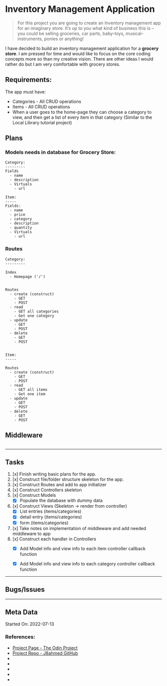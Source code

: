 # Inventory Management Application

> For this project you are going to create an Inventory management app for an imaginary store. It’s up to you what kind of business this is – you could be selling groceries, car parts, baby-toys, musical-instruments, ponies or anything!

I have decided to build an inventory management application for a **grocery store**. I am pressed for time and would like to focus on the core coding concepts more so than my creative vision. There are other ideas I would rather do but I am very comfortable with grocery stores.

## Requirements:

The app must have:

- Categories - All CRUD operations
- Items - All CRUD operations
- When a user goes to the home-page they can choose a category to view, and then get a list of every item in that category (Similar to the Local Library tutorial project)

## Plans

### Models needs in database for Grocery Store:

```
Category:
---------
Fields
  - name
  - description
  - Virtuals
    - url

Item:
-----
Fields:
  - name
  - price
  - category
  - description
  - quantity
  - Virtuals
    - url

```

### Routes

```
Category:
---------

Index
  - Homepage ('/')


Routes
  - create (construct)
    - GET
    - POST
  - read
    - GET all categories
    - Get one category
  - update
    - GET
    - POST
  - delete
    - GET
    - POST


Item:
-----

Routes
  - create (construct) 
    - GET
    - POST
  - read
    - GET all items
    - Get one item
  - update
    - GET
    - POST
  - delete
    - GET
    - POST
```

## Middleware

```

```

---

## Tasks

1. [x] Finish writing basic plans for the app.
2. [x] Construct file/folder structure skeleton for the app.
3. [x] Construct Routes and add to app initializer
4. [x] Construct Controllers skeleton
5. [x] Construct Models
   - [x] Populate the database with dummy data
6. [x] Construct Views (Skeleton -> render from controller)
   - [x] List entries (items/categories)
   - [x] detail entry (items/categories)
   - [x] form (items/categories)
7. [x] Take notes on implementation of middleware and add needed middleware to app
8. [x] Construct each handler in Controllers
   - [x] Add Model info and view info to each item controller callback function
   - [x] Add Model info and view info to each category controller callback function


---

## Bugs/Issues



---

## Meta Data

Started On: 2022-07-13

### References:

- [Project Page - The Odin Project](https://www.theodinproject.com/lessons/nodejs-inventory-application)
- [Project Repo - J8ahmed GitHub](https://github.com/j8ahmed/theodinproject_projects/tree/main/nodejs_projects/inventory_application)
- []()
- []()
- []()
- []()
- []()
